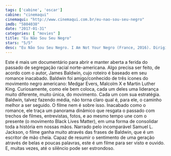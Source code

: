 ```yaml
---
tags: ['cabine', 'oscar']
cabine: "cinemaqui"
cinemaqui: "http://www.cinemaqui.com.br/eu-nao-sou-seu-negro"
imdb: "5804038"
date: "2017-01-31"
categories: [ "movies" ]
title: "Eu Não Sou Seu Negro"
stars: "5/5"
desc: "Eu Não Sou Seu Negro. I Am Not Your Negro (France, 2016). Dirigido por Raoul Peck. Escrito por James Baldwin. Com Samuel L. Jackson (Narration), James Baldwin (Himself), Dick Cavett (Himself), Shumerria Harris (Herself)."
---
```

Este é mais um documentário para abrir e manter aberta a ferida do passado de segregação racial norte-americana. Algo precisa ser feito, de acordo com o autor, James Baldwin, cujo roteiro é baseado em seu romance inacabado. Baldwin foi amigo/conhecido de três ícones do movimento negro americano: Medgar Evers, Malcolm X e Martin Luther King. Curiosamente, como ele bem coloca, cada um deles uma liderança muito diferente, muito única, do movimento. Cada um com sua estratégia. Baldwin, talvez fazendo média, não torna claro qual é, para ele, o caminho melhor a ser seguido. O filme nem é sobre isso. Inacabado como o romance, ele traça um panorama dinâmico que resgata o passado com trechos de filmes, entrevistas, fotos, e ao mesmo tempo une com o presente (o movimento Black Lives Matter), em uma forma de consolidar toda a história em nossas mãos. Narrado pelo incomparável Samuel L. Jackson, o filme ganha muito através das frases de Baldwin, que é um escritor de mão cheia. Capaz de resumir o sentimento de uma geração através de belas e poucas palavras, este é um filme para ser visto e ouvido. E, muitas vezes, até o silêncio pode ser estrondoso.
